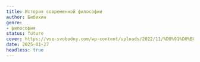 ```yaml
---
title: История современной философии
author: Бибихин
genre:
- философия
status: future
cover: https://vse-svobodny.com/wp-content/uploads/2022/11/%D0%91%D0%B8%D0%B1%D0%B8%D1%85%D0%B8%D0%BD-%D0%98%D1%81%D1%82%D0%BE%D1%80%D0%B8%D1%8F.jpg
date: 2025-01-27
headless: true
---
```


